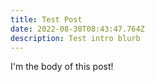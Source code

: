 ```yaml
---
title: Test Post
date: 2022-08-30T08:43:47.764Z
description: Test intro blurb
---
```

I'm the body of this post!